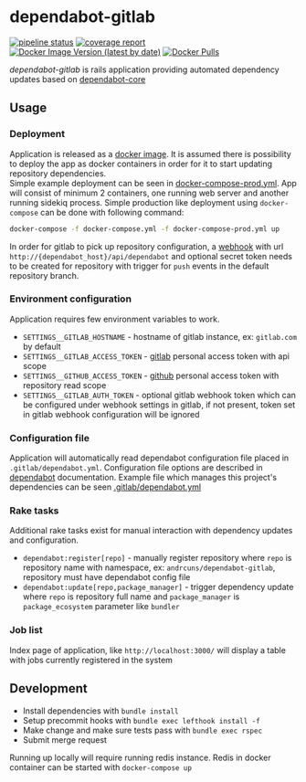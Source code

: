 # dependabot-gitlab

[![pipeline status](https://gitlab.com/andrcuns/dependabot-gitlab/badges/master/pipeline.svg)](https://gitlab.com/andrcuns/dependabot-gitlab/-/commits/master)
[![coverage report](https://gitlab.com/andrcuns/dependabot-gitlab/badges/master/coverage.svg)](https://gitlab.com/andrcuns/dependabot-gitlab/-/commits/master)
[![Docker Image Version (latest by date)](https://img.shields.io/docker/v/andrcuns/dependabot-gitlab?sort=semver)](https://hub.docker.com/r/andrcuns/dependabot-gitlab)
[![Docker Pulls](https://img.shields.io/docker/pulls/andrcuns/dependabot-gitlab)](https://hub.docker.com/r/andrcuns/dependabot-gitlab)

*dependabot-gitlab* is rails application providing automated dependency updates based on [dependabot-core](https://github.com/dependabot/dependabot-core)

## Usage

### Deployment

Application is released as a [docker image](https://hub.docker.com/r/andrcuns/dependabot-gitlab). It is assumed there is possibility to
deploy the app as docker containers in order for it to start updating repository dependencies.\
Simple example deployment can be seen in [docker-compose-prod.yml](docker-compose-prod.yml). App will consist of minimum 2 containers, one
running web server and another running sidekiq process. Simple production like deployment using `docker-compose` can be done with following command:

```bash
docker-compose -f docker-compose.yml -f docker-compose-prod.yml up
```

In order for gitlab to pick up repository configuration, a [webhook](https://docs.gitlab.com/ee/user/project/integrations/webhooks.html) with url
`http://{dependabot_host}/api/dependabot` and optional secret token needs to be created for repository with trigger for `push` events in the default repository
branch.

### Environment configuration

Application requires few environment variables to work.

* `SETTINGS__GITLAB_HOSTNAME` - hostname of gitlab instance, ex: `gitlab.com` by default
* `SETTINGS__GITLAB_ACCESS_TOKEN` - [gitlab](https://docs.gitlab.com/ee/user/profile/personal_access_tokens.html) personal access token with api scope
* `SETTINGS__GITHUB_ACCESS_TOKEN` - [github](https://docs.github.com/en/github/authenticating-to-github/creating-a-personal-access-token) personal access token with repository read scope
* `SETTINGS__GITLAB_AUTH_TOKEN` - optional gitlab webhook token which can be configured under webhook settings in gitlab, if not present,
token set in gitlab webhook configuration will be ignored

### Configuration file

Application will automatically read dependabot configuration file placed in `.gitlab/dependabot.yml`. Configuration file options are described
in [dependabot](https://docs.github.com/en/github/administering-a-repository/configuration-options-for-dependency-updates) documentation. Example file
which manages this project's dependencies can be seen [.gitlab/dependabot.yml](.gitlab/dependabot.yml)

### Rake tasks

Additional rake tasks exist for manual interaction with dependency updates and configuration.

* `dependabot:register[repo]` - manually register repository where `repo` is repository name with namespace, ex: `andrcuns/dependabot-gitlab`, repository must have dependabot config file
* `dependabot:update[repo,package_manager]` - trigger dependency update where `repo` is repository full name and `package_manager` is `package_ecosystem` parameter like `bundler`

### Job list

Index page of application, like `http://localhost:3000/` will display a table with jobs currently registered in the system

## Development

* Install dependencies with `bundle install`
* Setup precommit hooks with `bundle exec lefthook install -f`
* Make change and make sure tests pass with `bundle exec rspec`
* Submit merge request

Running up locally will require running redis instance. Redis in docker container can be started with `docker-compose up`
